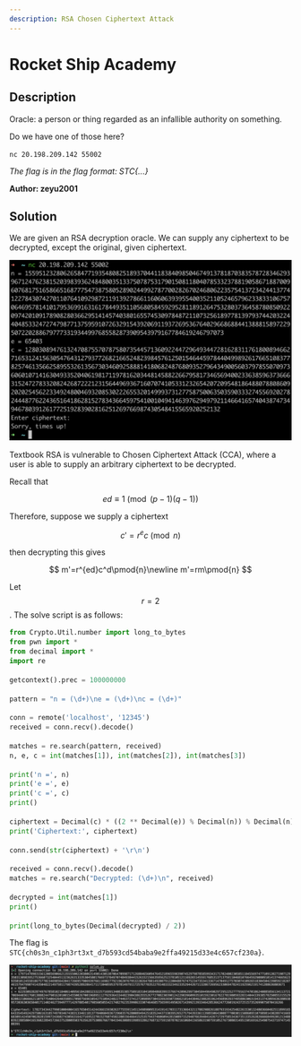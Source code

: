 ```yaml
---
description: RSA Chosen Ciphertext Attack
---
```


# Rocket Ship Academy

## Description

Oracle: a person or thing regarded as an infallible authority on something.

Do we have one of those here?

`nc 20.198.209.142 55002`

_The flag is in the flag format: STC{...}_

**Author: zeyu2001**

## Solution

We are given an RSA decryption oracle. We can supply any ciphertext to be decrypted, except the original, given ciphertext.

![](../../.gitbook/assets/screenshot-2021-07-24-at-6.00.10-pm.png)

Textbook RSA is vulnerable to Chosen Ciphertext Attack \(CCA\), where a user is able to supply an arbitrary ciphertext to be decrypted.

Recall that

$$
ed\equiv1\pmod{(p-1)(q-1)}
$$

Therefore, suppose we supply a ciphertext

$$
c'=r^ec\pmod{n}
$$

then decrypting this gives

$$
m'=r^{ed}c^d\pmod{n}\newline
m'=rm\pmod{n}
$$

Let $$r=2$$ . The solve script is as follows:

```python
from Crypto.Util.number import long_to_bytes
from pwn import *
from decimal import *
import re

getcontext().prec = 100000000

pattern = "n = (\d+)\ne = (\d+)\nc = (\d+)"

conn = remote('localhost', '12345')
received = conn.recv().decode()

matches = re.search(pattern, received)
n, e, c = int(matches[1]), int(matches[2]), int(matches[3])

print('n =', n)
print('e =', e)
print('c =', c)
print()

ciphertext = Decimal(c) * ((2 ** Decimal(e)) % Decimal(n)) % Decimal(n)
print('Ciphertext:', ciphertext)

conn.send(str(ciphertext) + '\r\n')

received = conn.recv().decode()
matches = re.search("Decrypted: (\d+)\n", received)

decrypted = int(matches[1])
print()

print(long_to_bytes(Decimal(decrypted) / 2))
```

The flag is `STC{ch0s3n_c1ph3rt3xt_d7b593cd54baba9e2ffa49215d33e4c657cf230a}`.

![](../../.gitbook/assets/screenshot-2021-07-24-at-6.59.38-pm.png)

